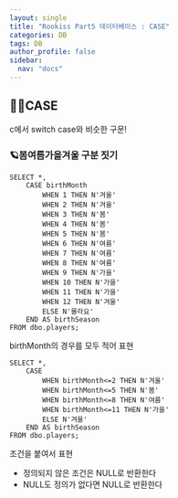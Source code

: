 ```yaml
---
layout: single
title: "Rookiss Part5 데이터베이스 : CASE"
categories: DB
tags: DB
author_profile: false
sidebar:
  nav: "docs"
---
```



## 🙇‍♀️CASE

c에서 switch case와 비슷한 구문!

### 🪐봄여름가을겨울 구분 짓기

```
SELECT *,
	CASE birthMonth
		WHEN 1 THEN N'겨울'
		WHEN 2 THEN N'겨울'
		WHEN 3 THEN N'봄'
		WHEN 4 THEN N'봄'
		WHEN 5 THEN N'봄'
		WHEN 6 THEN N'여름'
		WHEN 7 THEN N'여름'
		WHEN 8 THEN N'여름'
		WHEN 9 THEN N'가을'
		WHEN 10 THEN N'가을'
		WHEN 11 THEN N'가을'
		WHEN 12 THEN N'겨울'
		ELSE N'몰라요'
	END AS birthSeason
FROM dbo.players;
```

birthMonth의 경우를 모두 적어 표현

```
SELECT *,
	CASE 
		WHEN birthMonth<=2 THEN N'겨울'
		WHEN birthMonth<=5 THEN N'봄'
		WHEN birthMonth<=8 THEN N'여름'
		WHEN birthMonth<=11 THEN N'가을'
		ELSE N'겨울'
	END AS birthSeason
FROM dbo.players;
```

조건을 붙여서 표현

* 정의되지 않은 조건은 NULL로 반환한다
* NULL도 정의가 없다면 NULL로 반환한다

